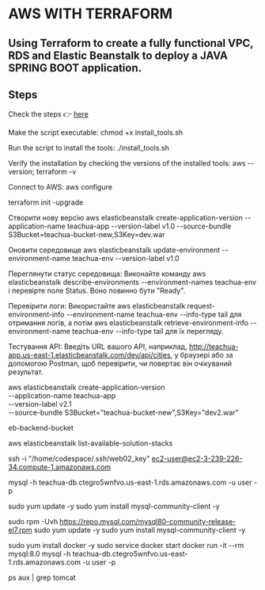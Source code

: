 # AWS WITH TERRAFORM

## Using Terraform to create a fully functional VPC, RDS and Elastic Beanstalk to deploy a JAVA SPRING BOOT application.

## Steps

[url]: https://www.linkedin.com/pulse/quick-setup-aws-vpc-elastic-beanstalk-rds-deploy-java-opeyemi-alabi-swdsf

Check the steps 👉 [here][url]

Make the script executable: chmod +x install_tools.sh

Run the script to install the tools: ./install_tools.sh

Verify the installation by checking the versions of the installed tools: aws --version; terraform -v

Connect to AWS: aws configure

terraform init -upgrade

Створити нову версію
aws elasticbeanstalk create-application-version --application-name teachua-app --version-label v1.0 --source-bundle S3Bucket=teachua-bucket-new,S3Key=dev.war

Оновити середовище 
aws elasticbeanstalk update-environment --environment-name teachua-env --version-label v1.0

Переглянути статус середовища: Виконайте команду aws elasticbeanstalk describe-environments --environment-names teachua-env і перевірте поле Status. Воно повинно бути "Ready".

Перевірити логи: Використайте aws elasticbeanstalk request-environment-info --environment-name teachua-env --info-type tail для отримання логів, а потім aws elasticbeanstalk retrieve-environment-info --environment-name teachua-env --info-type tail для їх перегляду.

Тестування API: Введіть URL вашого API, наприклад, http://teachua-app.us-east-1.elasticbeanstalk.com/dev/api/cities, у браузері або за допомогою Postman, щоб перевірити, чи повертає він очікуваний результат.

aws elasticbeanstalk create-application-version \
  --application-name teachua-app \
  --version-label v2.1 \
  --source-bundle S3Bucket="teachua-bucket-new",S3Key="dev2.war"

  eb-backend-bucket

  aws elasticbeanstalk list-available-solution-stacks

  ssh -i "/home/codespace/.ssh/web02_key" ec2-user@ec2-3-239-226-34.compute-1.amazonaws.com

  mysql -h teachua-db.ctegro5wnfvo.us-east-1.rds.amazonaws.com -u user -p

  sudo yum update -y
  sudo yum install mysql-community-client -y


  sudo rpm -Uvh https://repo.mysql.com/mysql80-community-release-el7.rpm
  sudo yum update -y
  sudo yum install mysql-community-client -y

  sudo yum install docker -y
  sudo service docker start
  docker run -it --rm mysql:8.0 mysql -h teachua-db.ctegro5wnfvo.us-east-1.rds.amazonaws.com -u user -p

ps aux | grep tomcat
